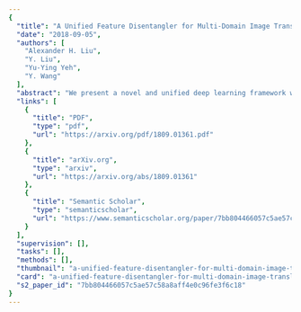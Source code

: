 ```yaml
---
{
  "title": "A Unified Feature Disentangler for Multi-Domain Image Translation and Manipulation",
  "date": "2018-09-05",
  "authors": [
    "Alexander H. Liu",
    "Y. Liu",
    "Yu-Ying Yeh",
    "Y. Wang"
  ],
  "abstract": "We present a novel and unified deep learning framework which is capable of learning domain-invariant representation from data across multiple domains. Realized by adversarial training with additional ability to exploit domain-specific information, the proposed network is able to perform continuous cross-domain image translation and manipulation, and produces desirable output images accordingly. In addition, the resulting feature representation exhibits superior performance of unsupervised domain adaptation, which also verifies the effectiveness of the proposed model in learning disentangled features for describing cross-domain data.",
  "links": [
    {
      "title": "PDF",
      "type": "pdf",
      "url": "https://arxiv.org/pdf/1809.01361.pdf"
    },
    {
      "title": "arXiv.org",
      "type": "arxiv",
      "url": "https://arxiv.org/abs/1809.01361"
    },
    {
      "title": "Semantic Scholar",
      "type": "semanticscholar",
      "url": "https://www.semanticscholar.org/paper/7bb804466057c5ae57c58a8aff4e0c96fe3f6c18"
    }
  ],
  "supervision": [],
  "tasks": [],
  "methods": [],
  "thumbnail": "a-unified-feature-disentangler-for-multi-domain-image-translation-and-manipulation-thumb.jpg",
  "card": "a-unified-feature-disentangler-for-multi-domain-image-translation-and-manipulation-card.jpg",
  "s2_paper_id": "7bb804466057c5ae57c58a8aff4e0c96fe3f6c18"
}
---
```


